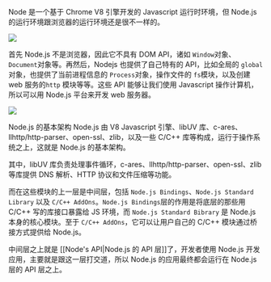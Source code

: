 Node 是一个基于 Chrome V8 引擎开发的 Javascript 运行时环境，但 Node.js 的运行环境跟浏览器的运行环境还是很不一样的。

![](http://cdn.liwuhou.cn/tmp/20230118105650.png)

首先 Node.js 不是浏览器，因此它不具有 DOM API，诸如 `Window`对象、`Document`对象等。再然后，Nodejs 也提供了自己特有的 API，比如全局的 `global`对象，也提供了当前进程信息的 `Process`对象，操作文件的 `fs`模块，以及创建 web 服务的`http` 模块等等。这些 API 能够让我们使用 Javascript 操作计算机，所以可以用 Node.js 平台来开发 web 服务器。

![](http://cdn.liwuhou.cn/tmp/20230118141826.png)

Node.js 的基本架构
Node.js 由 V8 Javascript 引擎、libUV 库、c-ares、llhttp/http-parser、open-ssl、zlib，以及一些 C/C++ 库等构成，运行于操作系统之上，这就是 Node.js 的基本架构。

其中，libUV 库负责处理事件循环，c-ares、llhttp/http-parser、open-ssl、zlib 等库提供 DNS 解析、HTTP 协议和文件压缩等功能。

而在这些模块的上一层是中间层，包括 `Node.js Bindings`、`Node.js Standard Library` 以及 `C/C++ AddOns`。`Node.js Bindings`层的作用是将底层的那些用 C/C++ 写的库接口暴露给 JS 环境，而 `Node.js Standard Bibrary` 是 Node.js 本身的核心模块。至于 `C/C++ AddOns`，它可以让用户自己的 C/C++ 模块通过桥接方式提供给 Node.js。

中间层之上就是 [[Node's API|Node.js 的 API 层]]了，开发者使用 Node.js 开发应用，主要就是跟这一层打交道，所以 Node.js 的应用最终都会运行在 Node.js 层的 API 层之上。


